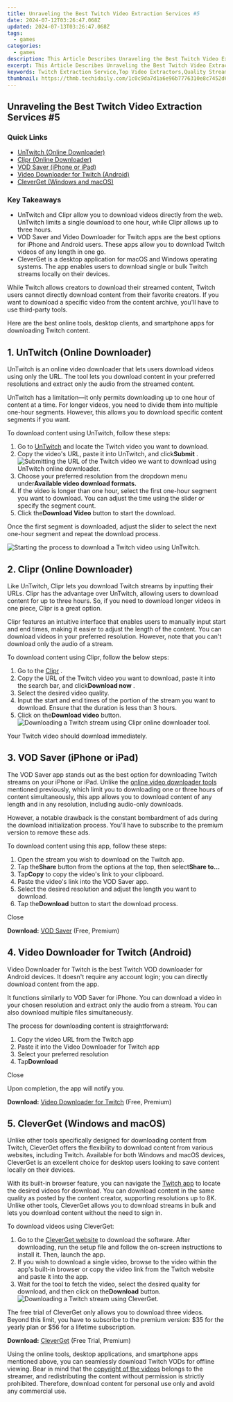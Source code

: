 ```yaml
---
title: Unraveling the Best Twitch Video Extraction Services #5
date: 2024-07-12T03:26:47.068Z
updated: 2024-07-13T03:26:47.068Z
tags:
  - games
categories:
  - games
description: This Article Describes Unraveling the Best Twitch Video Extraction Services #5
excerpt: This Article Describes Unraveling the Best Twitch Video Extraction Services #5
keywords: Twitch Extraction Service,Top Video Extractors,Quality Stream Saves,Expert Extractor Tips,Best Stream Backup,Secure Video Repository,Advanced Extraction Tools
thumbnail: https://thmb.techidaily.com/1c0c9da7d1a6e96b7776310e8c7452d6bdf3958002401b8a3af1db05343b435b.jpg
---
```


## Unraveling the Best Twitch Video Extraction Services #5

### Quick Links

* [UnTwitch (Online Downloader)](#untwitch-online-downloader)
* [Clipr (Online Downloader)](#clipr-online-downloader)
* [VOD Saver (iPhone or iPad)](#vod-saver-iphone-or-ipad)
* [Video Downloader for Twitch (Android)](#video-downloader-for-twitch-android)
* [CleverGet (Windows and macOS)](#cleverget-windows-and-macos)

### Key Takeaways

* UnTwitch and Clipr allow you to download videos directly from the web. UnTwitch limits a single download to one hour, while Clipr allows up to three hours.
* VOD Saver and Video Downloader for Twitch apps are the best options for iPhone and Android users. These apps allow you to download Twitch videos of any length in one go.
* CleverGet is a desktop application for macOS and Windows operating systems. The app enables users to download single or bulk Twitch streams locally on their devices.

 While Twitch allows creators to download their streamed content, Twitch users cannot directly download content from their favorite creators. If you want to download a specific video from the content archive, you'll have to use third-party tools.

 Here are the best online tools, desktop clients, and smartphone apps for downloading Twitch content.

## 1\. UnTwitch (Online Downloader)

 UnTwitch is an online video downloader that lets users download videos using only the URL. The tool lets you download content in your preferred resolutions and extract only the audio from the streamed content.

 UnTwitch has a limitation—it only permits downloading up to one hour of content at a time. For longer videos, you need to divide them into multiple one-hour segments. However, this allows you to download specific content segments if you want.

To download content using UnTwitch, follow these steps:

1. Go to [UnTwitch](https://untwitch.com/) and locate the Twitch video you want to download.
2. Copy the video's URL, paste it into UnTwitch, and click**Submit** .  
![Submitting the URL of the Twitch video we want to download using UnTwitch online downloader.](https://static1.makeuseofimages.com/wordpress/wp-content/uploads/2024/03/1-submitting-the-url-of-the-twitch-video-we-want-to-download-using-untwitch-online-downloader.jpg)
3. Choose your preferred resolution from the dropdown menu under**Available video download formats.**
4. If the video is longer than one hour, select the first one-hour segment you want to download. You can adjust the time using the slider or specify the segment count.
5. Click the**Download Video** button to start the download.

 Once the first segment is downloaded, adjust the slider to select the next one-hour segment and repeat the download process.

![Starting the process to download a Twitch video using UnTwitch.](https://static1.makeuseofimages.com/wordpress/wp-content/uploads/2024/03/2-starting-the-process-to-downloading-a-twitch-video-using-untwitch.jpg)

## 2\. Clipr (Online Downloader)

 Like UnTwitch, Clipr lets you download Twitch streams by inputting their URLs. Clipr has the advantage over UnTwitch, allowing users to download content for up to three hours. So, if you need to download longer videos in one piece, Clipr is a great option.

 Clipr features an intuitive interface that enables users to manually input start and end times, making it easier to adjust the length of the content. You can download videos in your preferred resolution. However, note that you can't download only the audio of a stream.

To download content using Clipr, follow the below steps:

1. Go to the [Clipr](https://clipr.xyz/) .
2. Copy the URL of the Twitch video you want to download, paste it into the search bar, and click**Download now** .
3. Select the desired video quality.
4. Input the start and end times of the portion of the stream you want to download. Ensure that the duration is less than 3 hours.
5. Click on the**Download video** button.  
![Downloading a Twitch stream using Clipr online downloader tool.](https://static1.makeuseofimages.com/wordpress/wp-content/uploads/2024/03/3-downloading-a-twitch-stream-using-clipr-online-downloader-tool.jpg)

Your Twitch video should download immediately.

## 3\. VOD Saver (iPhone or iPad)

 The VOD Saver app stands out as the best option for downloading Twitch streams on your iPhone or iPad. Unlike the [online video downloader tools](https://www.makeuseof.com/tag/capture-streaming-video-website-5-tools/) mentioned previously, which limit you to downloading one or three hours of content simultaneously, this app allows you to download content of any length and in any resolution, including audio-only downloads.

 However, a notable drawback is the constant bombardment of ads during the download initialization process. You'll have to subscribe to the premium version to remove these ads.

To download content using this app, follow these steps:

1. Open the stream you wish to download on the Twitch app.
2. Tap the**Share** button from the options at the top, then select**Share to...**
3. Tap**Copy** to copy the video's link to your clipboard.
4. Paste the video's link into the VOD Saver app.
5. Select the desired resolution and adjust the length you want to download.
6. Tap the**Download** button to start the download process.

Close

**Download:** [VOD Saver](https://apps.apple.com/us/app/vod-saver-save-for-twitch/id1606492996) (Free, Premium)

## 4\. Video Downloader for Twitch (Android)

 Video Downloader for Twitch is the best Twitch VOD downloader for Android devices. It doesn't require any account login; you can directly download content from the app.

 It functions similarly to VOD Saver for iPhone. You can download a video in your chosen resolution and extract only the audio from a stream. You can also download multiple files simultaneously.

The process for downloading content is straightforward:

1. Copy the video URL from the Twitch app
2. Paste it into the Video Downloader for Twitch app
3. Select your preferred resolution
4. Tap**Download**

Close

Upon completion, the app will notify you.

**Download:** [Video Downloader for Twitch](https://www.anrdoezrs.net/links/7251228/type/dlg/sid/UUmuoUeUpU2031895/https://play.google.com/store/apps/details?id=com.videodownloader.twitchvoddownloader.downloadtwitchvideo&hl=en&gl=US) (Free, Premium)

## 5\. CleverGet (Windows and macOS)

 Unlike other tools specifically designed for downloading content from Twitch, CleverGet offers the flexibility to download content from various websites, including Twitch. Available for both Windows and macOS devices, CleverGet is an excellent choice for desktop users looking to save content locally on their devices.

 With its built-in browser feature, you can navigate the [Twitch app](https://www.makeuseof.com/what-is-twitch-live-streaming/) to locate the desired videos for download. You can download content in the same quality as posted by the content creator, supporting resolutions up to 8K. Unlike other tools, CleverGet allows you to download streams in bulk and lets you download content without the need to sign in.

To download videos using CleverGet:

1. Go to the [CleverGet website](https://cleverget.tv/) to download the software. After downloading, run the setup file and follow the on-screen instructions to install it. Then, launch the app.
2. If you wish to download a single video, browse to the video within the app's built-in browser or copy the video link from the Twitch website and paste it into the app.
3. Wait for the tool to fetch the video, select the desired quality for download, and then click on the**Download** button.  
![Downloading a Twitch stream using CleverGet.](https://static1.makeuseofimages.com/wordpress/wp-content/uploads/2024/03/4-downloading-a-twitch-stream-using-cleverget.jpg)

 The free trial of CleverGet only allows you to download three videos. Beyond this limit, you have to subscribe to the premium version: $35 for the yearly plan or $56 for a lifetime subscription.

**Download:** [CleverGet](https://cleverget.tv/) (Free Trial, Premium)

 Using the online tools, desktop applications, and smartphone apps mentioned above, you can seamlessly download Twitch VODs for offline viewing. Bear in mind that the [copyright of the videos](https://www.makeuseof.com/how-to-check-if-a-video-is-copyrighted/) belongs to the streamer, and redistributing the content without permission is strictly prohibited. Therefore, download content for personal use only and avoid any commercial use.


<ins class="adsbygoogle"
     style="display:block"
     data-ad-format="autorelaxed"
     data-ad-client="ca-pub-7571918770474297"
     data-ad-slot="1223367746"></ins>



<ins class="adsbygoogle"
     style="display:block"
     data-ad-client="ca-pub-7571918770474297"
     data-ad-slot="8358498916"
     data-ad-format="auto"
     data-full-width-responsive="true"></ins>




